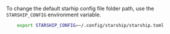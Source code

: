 To change the default starhip config file folder path, use the `STARSHIP_CONFIG` environment variable.

```bash
    export STARSHIP_CONFIG=~/.config/starship/starship.toml
```
